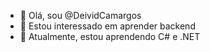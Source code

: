 - 👋 Olá, sou @DeividCamargos
- 👀 Estou interessado em aprender backend
- 🌱 Atualmente, estou aprendendo C# e .NET
